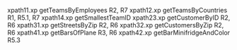 xpath11.xp getTeamsByEmployees R2, R7
xpath12.xp getTeamsByCountries R1, R5.1, R7
xpath14.xp getSmallestTeamID
xpath23.xp getCustomerByID R2, R6
xpath31.xp getStreetsByZip R2, R6
xpath32.xp getCustomersByZip R2, R6
xpath41.xp getBarsOfPlane R3, R6
xpath42.xp getBarMinifridgeAndColor R5.3